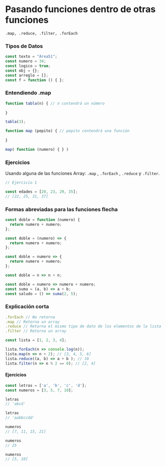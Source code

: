 # Pasando funciones dentro de otras funciones

```
.map, .reduce, .filter, .forEach
```


### Tipos de Datos

```js
const texto = "Área51";
const numero = 34;
const logico = true;
const obj = {};
const arreglo = [];
const f = function () { };
```

### Entendiendo .map
```js
function tabla(n) { // n contendrá un número
  
}

tabla(3);
```

```js
function map (pepito) { // pepito contendrá una función
  
}

map( function (numero) { } )
```

### Ejercicios
Usando alguna de las funciones Array: `.map` , `.forEach` , `.reduce` y `.filter`.

```js
// Ejercicio 1

const edades = [20, 23, 29, 35];
// [22, 25, 31, 37]
```

### Formas abreviadas para las funciones flecha
```js
const doble = function (numero) {
  return numero + numero;
};

const doble = (numero) => {
  return numero + numero;
};

const doble = numero => {
  return numero + numero;
};

const doble = n => n + n;

const doble = numero => numero + numero;
const suma = (a, b) => a + b;
const saludo = () => suma(2, 5);
```

### Explicación corta
```js
.forEach // No retorna
.map // Retorna un array
.reduce // Retorna el mismo tipo de dato de los elementos de la lista
.filter // Retorna un array
```

```js
const lista = [1, 2, 3, 4];

lista.forEach(n => console.log(n));
lista.map(n => n + 2); // [3, 4, 5, 6]
lista.reduce((a, b) => a + b ); // 10
lista.filter(n => n % 2 == 0); // [2, 4]
```

#### Ejercicios
```js
const letras = ['a', 'b', 'c', 'd'];
const numeros = [3, 5, 7, 10];

letras
// 'abcd'

letras
// 'aabbccdd'

numeros
// [7, 11, 15, 21]

numeros
// 25

numeros
// [5, 10]
```
